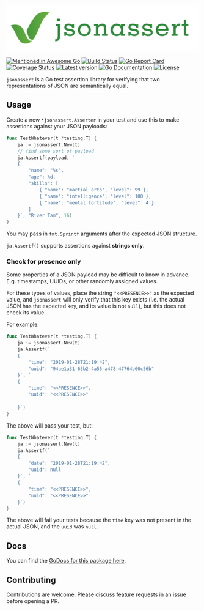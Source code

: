 ![logo](./logo.png)

[![Mentioned in Awesome Go](https://awesome.re/mentioned-badge.svg)](https://github.com/avelino/awesome-go)
[![Build Status](https://github.com/kinbiko/jsonassert/workflows/Go/badge.svg)](https://github.com/kinbiko/jsonassert/actions)
[![Go Report Card](https://goreportcard.com/badge/github.com/kinbiko/jsonassert)](https://goreportcard.com/report/github.com/kinbiko/jsonassert)
[![Coverage Status](https://coveralls.io/repos/github/kinbiko/jsonassert/badge.svg)](https://coveralls.io/github/kinbiko/jsonassert)
[![Latest version](https://img.shields.io/github/tag/kinbiko/jsonassert.svg?label=latest%20version&style=flat)](https://github.com/kinbiko/jsonassert/releases)
[![Go Documentation](http://img.shields.io/badge/godoc-documentation-blue.svg?style=flat)](https://pkg.go.dev/github.com/kinbiko/jsonassert)
[![License](https://img.shields.io/github/license/kinbiko/jsonassert.svg?style=flat)](https://github.com/kinbiko/jsonassert/blob/master/LICENSE)

`jsonassert` is a Go test assertion library for verifying that two representations of JSON are semantically equal.

## Usage

Create a new `*jsonassert.Asserter` in your test and use this to make assertions against your JSON payloads:

```go
func TestWhatever(t *testing.T) {
    ja := jsonassert.New(t)
    // find some sort of payload
    ja.Assertf(payload, `
    {
        "name": "%s",
        "age": %d,
        "skills": [
            { "name": "martial arts", "level": 99 },
            { "name": "intelligence", "level": 100 },
            { "name": "mental fortitude", "level": 4 }
        ]
    }`, "River Tam", 16)
}
```

You may pass in `fmt.Sprintf` arguments after the expected JSON structure.

`ja.Assertf()` supports assertions against **strings only**.

### Check for presence only

Some properties of a JSON payload may be difficult to know in advance.
E.g. timestamps, UUIDs, or other randomly assigned values.

For these types of values, place the string `"<<PRESENCE>>"` as the expected value, and `jsonassert` will only verify that this key exists (i.e. the actual JSON has the expected key, and its value is not `null`), but this does not check its value.

For example:

```go
func TestWhatever(t *testing.T) {
    ja := jsonassert.New(t)
    ja.Assertf(`
    {
        "time": "2019-01-28T21:19:42",
        "uuid": "94ae1a31-63b2-4a55-a478-47764b60c56b"
    }`, `
    {
        "time": "<<PRESENCE>>",
        "uuid": "<<PRESENCE>>"

    }`)
}
```

The above will pass your test, but:

```go
func TestWhatever(t *testing.T) {
    ja := jsonassert.New(t)
    ja.Assertf(`
    {
        "date": "2019-01-28T21:19:42",
        "uuid": null
    }`, `
    {
        "time": "<<PRESENCE>>",
        "uuid": "<<PRESENCE>>"
    }`)
}
```

The above will fail your tests because the `time` key was not present in the actual JSON, and the `uuid` was `null`.

## Docs

You can find the [GoDocs for this package here](https://pkg.go.dev/github.com/kinbiko/jsonassert).

## Contributing

Contributions are welcome. Please discuss feature requests in an issue before opening a PR.
